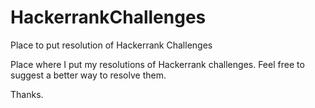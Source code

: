 # HackerrankChallenges
Place to put resolution of Hackerrank Challenges

Place where I put my resolutions of Hackerrank challenges.
Feel free to suggest a better way to resolve them.

Thanks.
